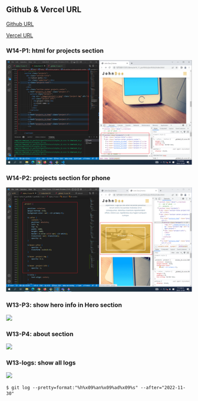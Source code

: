 ## Github & Vercel URL

[Github URL](https://github.com/tutelary1105/1111-sweb-1N-demo-211411011)

[Vercel URL](https://1111-sweb-1-n-demo-211411011-71y5.vercel.app/)

### W14-P1: html for projects section

![](w14_p1.png)

### W14-P2: projects section for phone

![](w14_p2.png)

### W13-P3: show hero info in Hero section

![](w13_p3.png)


### W13-P4: about section

![](w13_p4.png)


### W13-logs: show all logs

![](w13_logs.png)

```
$ git log --pretty=format:"%h%x09%an%x09%ad%x09%s" --after="2022-11-30"

```
